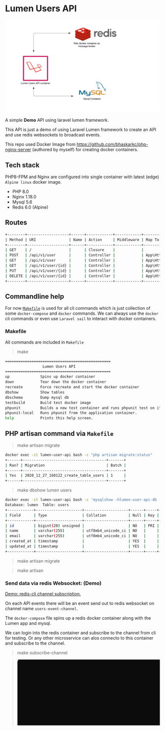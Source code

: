 # Lumen Users API

![Image](app-diagram.png)

A simple **Demo** API using laravel lumen framework.

This API is just a demo of using Laravel Lumen framework to create an API and use redis websockets to broadcast events.

This repo used Docker Image from https://github.com/bhaskarkc/php-nginx-server (authored by myself) for creating docker containers.

## Tech stack

PHP8-FPM and Nginx are configured into single container with latest (edge) `Alpine linux` docker image.

-   PHP 8.0
-   Nginx 1.18.0
-   Mysql 5.6
-   Redis 6.0 (Alpine)

## Routes

```sh
+--------+-------------------+------+------------+------------+------------------------------------------------+
| Method | URI               | Name | Action     | Middleware | Map To                                         |
+--------+-------------------+------+------------+------------+------------------------------------------------+
| GET    | /                 |      | Closure    |            |                                                |
| POST   | /api/v1/user      |      | Controller |            | App\Http\Controllers\UserController@createUser |
| GET    | /api/v1/user      |      | Controller |            | App\Http\Controllers\UserController@index      |
| GET    | /api/v1/user/{id} |      | Controller |            | App\Http\Controllers\UserController@show       |
| PUT    | /api/v1/user/{id} |      | Controller |            | App\Http\Controllers\UserController@update     |
| DELETE | /api/v1/user/{id} |      | Controller |            | App\Http\Controllers\UserController@destroy    |
+--------+-------------------+------+------------+------------+------------------------------------------------+
```

## Commandline help

For now [`Makefile`](https://en.wikipedia.org/wiki/Makefile) is used for all cli commands which is just collection of some `docker-compose` and `docker` commands.
We can always use the `docker` cli commands or even use `Laravel sail` to interact with docker containers.

### Makefile

All commands are included in `Makefile`

> make

```sh
================================================
                 Lumen Users API
================================================
up              Spins up docker container
down            Tear down the docker container
recreate        Force recreate and start the docker container
dbshow          Show tables
dbschema        Dump mysql db
testbuild       Build test docker image
phpunit         Builds a new test container and runs phpunit test on it
phpunit-local   Runs phpunit from the application container.
help            Prints this help screen.
```

## PHP artisan command via `Makefile`

> make artisan migrate

```sh
docker exec -it lumen-user-api bash -c "php artisan migrate:status"
+------+--------------------------------------+-------+
| Ran? | Migration                            | Batch |
+------+--------------------------------------+-------+
| Yes  | 2020_12_27_160122_create_table_users | 1     |
+------+--------------------------------------+-------+
```

> make dbshow lumen users

```sh
docker exec -it lumen-user-api bash -c 'mysqlshow -hlumen-user-api-db -ulumen -plumen lumen users'
Database: lumen  Table: users
+------------+---------------------+--------------------+------+-----+---------+----------------+---------------------------------+---------+
| Field      | Type                | Collation          | Null | Key | Default | Extra          | Privileges                      | Comment |
+------------+---------------------+--------------------+------+-----+---------+----------------+---------------------------------+---------+
| id         | bigint(20) unsigned |                    | NO   | PRI |         | auto_increment | select,insert,update,references |         |
| name       | varchar(255)        | utf8mb4_unicode_ci | NO   |     |         |                | select,insert,update,references |         |
| email      | varchar(255)        | utf8mb4_unicode_ci | NO   |     |         |                | select,insert,update,references |         |
| created_at | timestamp           |                    | YES  |     |         |                | select,insert,update,references |         |
| updated_at | timestamp           |                    | YES  |     |         |                | select,insert,update,references |         |
+------------+---------------------+--------------------+------+-----+---------+----------------+---------------------------------+---------+
```

> make artisan migrate

> make artisan

### Send data via redis Websocket: (Demo)

[Demo: redis-cli channel subscription.](https://raw.githubusercontent.com/bhaskarkc/lumen-users-api/main/broadcasting-demo.svg)

On each API events there will be an event send out to redis websocket on channel name `users-event-channel`.

The `docker-compose` file spins up a redis docker container along with the Lumen app and mysql.

We can login into the redis container and subscribe to the channel from cli for testing. Or any other microservice can alos connecto to this container and subscribe to the channel.

> make subscribe-channel

> ![SVG](broadcasting-demo.svg)
